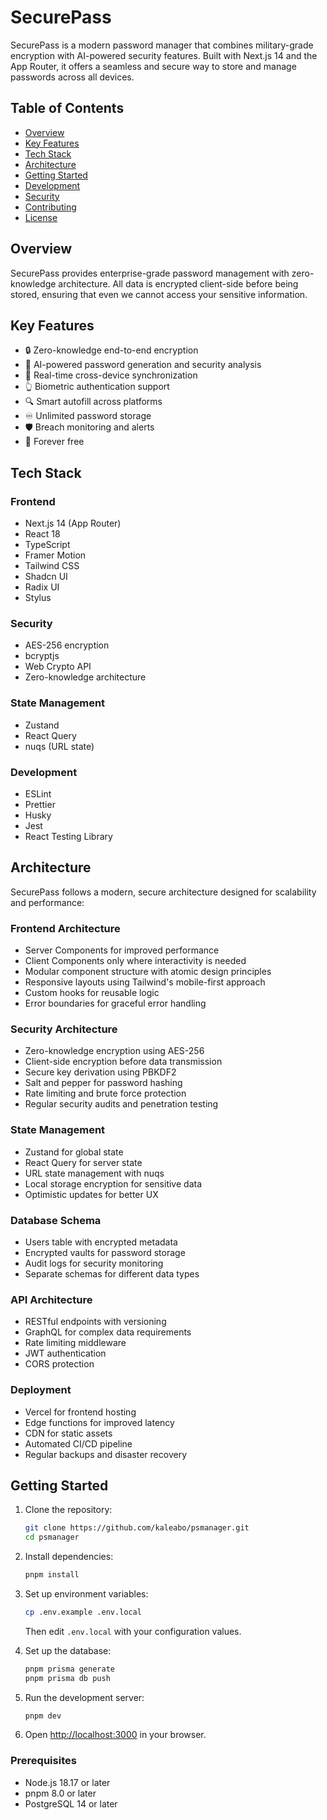 # SecurePass

SecurePass is a modern password manager that combines military-grade encryption with AI-powered security features. Built with Next.js 14 and the App Router, it offers a seamless and secure way to store and manage passwords across all devices.

## Table of Contents

- [Overview](#overview)
- [Key Features](#key-features)
- [Tech Stack](#tech-stack)
- [Architecture](#architecture)
- [Getting Started](#getting-started)
- [Development](#development)
- [Security](#security)
- [Contributing](#contributing)
- [License](#license)

## Overview

SecurePass provides enterprise-grade password management with zero-knowledge architecture. All data is encrypted client-side before being stored, ensuring that even we cannot access your sensitive information.

## Key Features

- 🔒 Zero-knowledge end-to-end encryption
- 🤖 AI-powered password generation and security analysis
- 🔄 Real-time cross-device synchronization
- 👆 Biometric authentication support
- 🔍 Smart autofill across platforms
- ♾️ Unlimited password storage
- 🛡️ Breach monitoring and alerts
- 💯 Forever free

## Tech Stack

### Frontend
- Next.js 14 (App Router)
- React 18
- TypeScript
- Framer Motion
- Tailwind CSS
- Shadcn UI
- Radix UI
- Stylus

### Security
- AES-256 encryption
- bcryptjs
- Web Crypto API
- Zero-knowledge architecture

### State Management
- Zustand
- React Query
- nuqs (URL state)

### Development
- ESLint
- Prettier
- Husky
- Jest
- React Testing Library

## Architecture

SecurePass follows a modern, secure architecture designed for scalability and performance:

### Frontend Architecture
- Server Components for improved performance
- Client Components only where interactivity is needed
- Modular component structure with atomic design principles
- Responsive layouts using Tailwind's mobile-first approach
- Custom hooks for reusable logic
- Error boundaries for graceful error handling

### Security Architecture
- Zero-knowledge encryption using AES-256
- Client-side encryption before data transmission
- Secure key derivation using PBKDF2
- Salt and pepper for password hashing
- Rate limiting and brute force protection
- Regular security audits and penetration testing

### State Management
- Zustand for global state
- React Query for server state
- URL state management with nuqs
- Local storage encryption for sensitive data
- Optimistic updates for better UX

### Database Schema
- Users table with encrypted metadata
- Encrypted vaults for password storage
- Audit logs for security monitoring
- Separate schemas for different data types

### API Architecture
- RESTful endpoints with versioning
- GraphQL for complex data requirements
- Rate limiting middleware
- JWT authentication
- CORS protection

### Deployment
- Vercel for frontend hosting
- Edge functions for improved latency
- CDN for static assets
- Automated CI/CD pipeline
- Regular backups and disaster recovery

## Getting Started

1. Clone the repository:
   ```bash
   git clone https://github.com/kaleabo/psmanager.git
   cd psmanager
   ```

2. Install dependencies:
   ```bash
   pnpm install
   ```

3. Set up environment variables:
   ```bash
   cp .env.example .env.local
   ```
   Then edit `.env.local` with your configuration values.

4. Set up the database:
   ```bash
   pnpm prisma generate
   pnpm prisma db push
   ```

5. Run the development server:
   ```bash
   pnpm dev
   ```

6. Open [http://localhost:3000](http://localhost:3000) in your browser.

### Prerequisites

- Node.js 18.17 or later
- pnpm 8.0 or later
- PostgreSQL 14 or later
